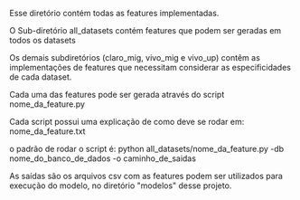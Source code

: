 Esse diretório contém todas as features implementadas.

O Sub-diretório all_datasets contém features que podem ser geradas em todos
os datasets

Os demais subdiretórios (claro_mig, vivo_mig e vivo_up) contêm as
implementações de features que necessitam considerar as especificidades de
cada dataset.



Cada uma das features pode ser gerada através do script nome_da_feature.py

Cada script possui uma explicação de como deve se rodar em: nome_da_feature.txt

o padrão de rodar o script é:
	python all_datasets/nome_da_feature.py -db nome_do_banco_de_dados -o caminho_de_saidas
	

As saídas são os arquivos csv com as features podem ser utilizados para execução do
modelo, no diretório "modelos" desse projeto.

